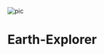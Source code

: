 
![pic](https://user-images.githubusercontent.com/105020139/222890049-6a234717-a323-4efc-bc5d-dc24431d8bdb.png)
# Earth-Explorer

